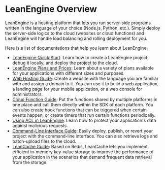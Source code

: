 # LeanEngine Overview

LeanEngine is a hosting platform that lets you run server-side programs written in the language of your choice (Node.js, Python, etc.). Simply deploy the server-side logics to the cloud (websites or cloud functions) and LeanEngine will handle load balancing and rolling deployment for you.

Here is a list of documentations that help you learn about LeanEngine:

- [LeanEngine Quick Start](leanengine_quickstart.html): Learn how to create a LeanEngine project, debug it locally, and deploy the project to the cloud.
- [LeanEngine Plans and Prices](leanengine_plan.html): Learn about a variety of plans available for your applications with different sizes and purposes.
- [Web Hosting Guide](leanengine_webhosting_guide-node.html): Create a website with the language you are familiar with and assign a domain to it. You can use it to build a web application, a landing page for your mobile application, or a web console for administrators.
- [Cloud Function Guide](leanengine_cloudfunction_guide-node.html): Put the functions shared by multiple platforms in one place and call them directly within the SDK of each platform. You can also create hook functions that can be triggered when certain events happen, or create timers that run certain functions periodically.
- [Using ACL in LeanEngine](acl_guide_leanengine.html): Learn how to protect your application's data against malicious requests.
- [Command-Line Interface Guide](leanengine_cli.html): Easily deploy, publish, or revert your project with the command-line interface. You can also retrieve logs and batch-upload files to the cloud.
- [LeanCache Guide](leancache_guide.html): Based on Redis, LeanCache lets you implement efficient in-memory key-value storage to improve the performance of your application in the scenarios that demand frequent data retrieval from the storage.

